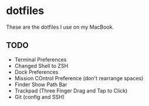 # dotfiles

These are the dotfiles I use on my MacBook.

## TODO
- Terminal Preferences
- Changed Shell to ZSH
- Dock Preferences
- Mission COntrol Preference (don't rearrange spaces)
- Finder Show Path Bar
- Trackpad (Three Finger Drag and Tap to Click)
- Git (config and SSH)
